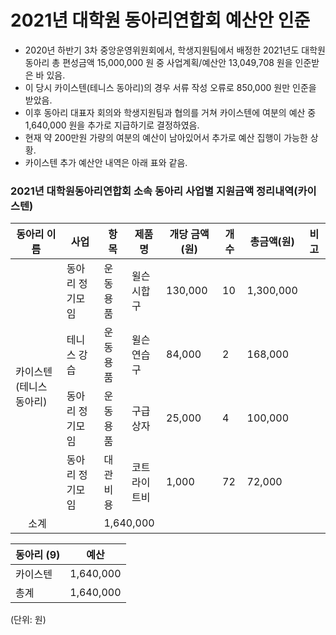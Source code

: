 2021년 대학원 동아리연합회 예산안 인준
===

- 2020년 하반기 3차 중앙운영위원회에서, 학생지원팀에서 배정한 2021년도 대학원 동아리 총 편성금액 15,000,000 원 중 사업계획/예산안 13,049,708 원을 인준받은 바 있음. 
- 이 당시 카이스텐(테니스 동아리)의 경우 서류 작성 오류로 850,000 원만 인준을 받았음.
- 이후 동아리 대표자 회의와 학생지원팀과 협의를 거쳐 카이스텐에 여분의 예산 중 1,640,000 원을 추가로 지급하기로 결정하였음.
- 현재 약 200만원 가량의 여분의 예산이 남아있어서 추가로 예산 집행이 가능한 상황.
- 카이스텐 추가 예산안 내역은 아래 표와 같음.

### 2021년 대학원동아리연합회 소속 동아리 사업별 지원금액 정리내역(카이스텐)
<table>
<thead>
  <tr>
    <th>동아리 이름</th>
    <th>사업 </th>
    <th>항목</th>
    <th>제품명</th>
    <th>개당 금액(원)</th>
    <th>개수</th>
    <th>총금액(원)</th>
    <th>비고</th>
  </tr>
</thead>
<tbody>
  <tr>
    <td rowspan="4">카이스텐(테니스 동아리)</td>
    <td>동아리 정기모임</td>
    <td>운동용품</td>
    <td>윌슨 시합구</td>
    <td>130,000</td>
    <td>10</td>
    <td>1,300,000</td>
    <td>　</td>
  </tr>
  <tr>
    <td>테니스 강습</td>
    <td>운동용품</td>
    <td>윌슨 연습구</td>
    <td>84,000</td>
    <td>2</td>
    <td>168,000</td>
    <td>　</td>
  </tr>
  <tr>
    <td>동아리 정기모임</td>
    <td>운동용품</td>
    <td>구급상자</td>
    <td>25,000</td>
    <td>4</td>
    <td>100,000</td>
    <td>　</td>
  </tr>
  <tr>
    <td>동아리 정기모임</td>
    <td>대관비용</td>
    <td>코트 라이트비</td>
    <td>1,000</td>
    <td>72</td>
    <td>72,000</td>
    <td>　</td>
  </tr>
  <tr>
    <td colspan="2">　 소계</td>
    <td colspan="6">1,640,000</td>
  </tr>
</tbody>
</table>

| 동아리 (9) | 예산 |
|---|---|
| 카이스텐 | 1,640,000  |
| 총계 | 1,640,000  |

(단위: 원)